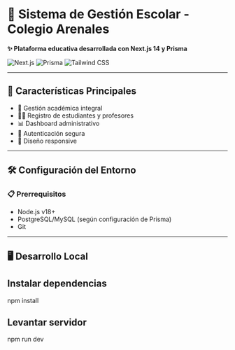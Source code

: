 # 🏫 Sistema de Gestión Escolar - Colegio Arenales  
**✨ Plataforma educativa desarrollada con Next.js 14 y Prisma**

![Next.js](https://img.shields.io/badge/Next.js-14-black?style=for-the-badge&logo=next.js)
![Prisma](https://img.shields.io/badge/Prisma-ORM-2D3748?style=for-the-badge&logo=prisma)
![Tailwind CSS](https://img.shields.io/badge/Tailwind_CSS-38B2AC?style=for-the-badge&logo=tailwind-css&logoColor=white)

---

## 🚀 Características Principales
- 📝 Gestión académica integral
- 👨‍🎓 Registro de estudiantes y profesores
- 📊 Dashboard administrativo
- 🔐 Autenticación segura
- 📱 Diseño responsive

---

## 🛠 Configuración del Entorno

### 📋 Prerrequisitos
- Node.js v18+
- PostgreSQL/MySQL (según configuración de Prisma)
- Git

---

## 🖥 Desarrollo Local


## Instalar dependencias
 npm install
 
 

## Levantar servidor
npm run dev
